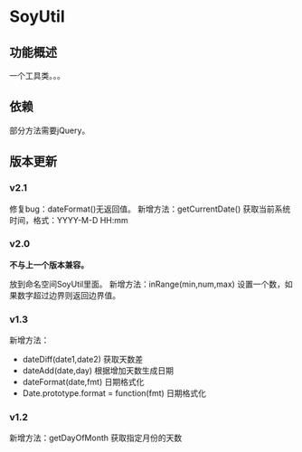 
# SoyUtil

## 功能概述

一个工具类。。。

## 依赖

部分方法需要jQuery。

## 版本更新

### v2.1

修复bug：dateFormat()无返回值。
新增方法：getCurrentDate()	获取当前系统时间，格式：YYYY-M-D HH:mm

### v2.0 

**不与上一个版本兼容。**

放到命名空间SoyUtil里面。
新增方法：inRange(min,num,max)	设置一个数，如果数字超过边界则返回边界值。

### v1.3

新增方法：

* dateDiff(date1,date2)	获取天数差
* dateAdd(date,day)	根据增加天数生成日期
* dateFormat(date,fmt)	日期格式化
* Date.prototype.format = function(fmt) 日期格式化

### v1.2

新增方法：getDayOfMonth	获取指定月份的天数
